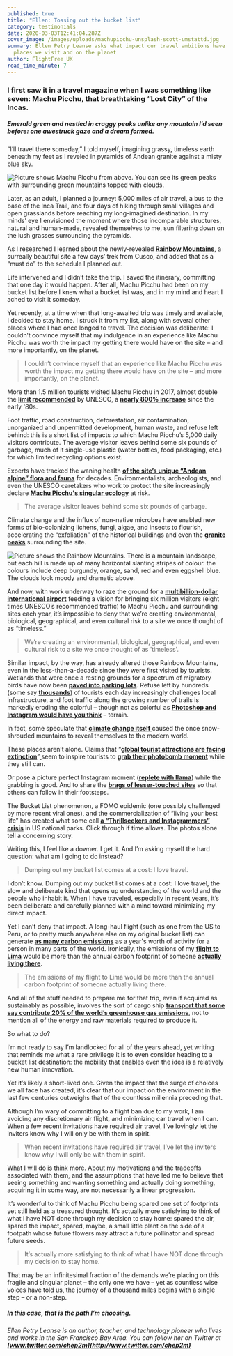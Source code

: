 ```yaml
---
published: true
title: "Ellen: Tossing out the bucket list"
category: testimonials
date: 2020-03-03T12:41:04.287Z
cover_image: /images/uploads/machupicchu-unsplash-scott-umstattd.jpg
summary: Ellen Petry Leanse asks what impact our travel ambitions have on the
  places we visit and on the planet
author: FlightFree UK
read_time_minute: 7
---
```

### I first saw it in a travel magazine when I was something like seven: Machu Picchu, that breathtaking “Lost City” of the Incas.

##### Emerald green and nestled in craggy peaks unlike any mountain I’d seen before: one awestruck gaze and a dream formed. 

“I’ll travel there someday,” I told myself, imagining grassy, timeless earth beneath my feet as I reveled in pyramids of Andean granite against a misty blue sky.

![Picture shows Machu Picchu from above. You can see its green peaks with surrounding green mountains topped with clouds. ](/images/uploads/machupicchu-unsplash-scott-umstattd.jpg "Machu Picchu. Photo by Scott Umstattd on Unsplash")

Later, as an adult, I planned a journey: 5,000 miles of air travel, a bus to the base of the Inca Trail, and four days of hiking through small villages and open grasslands before reaching my long-imagined destination. In my minds’ eye I envisioned the moment where those incomparable structures, natural and human-made, revealed themselves to me, sun filtering down on the lush grasses surrounding the pyramids.

As I researched I learned about the newly-revealed **[Rainbow Mountains](https://www.google.com/search?q=peru%27s+rainbow+mountains&rlz=1C5CHFA_enUS744US744&sxsrf=ACYBGNQKvxXzFwdta8n2Qh9k9EdzHlmirQ:1583115347725&source=lnms&tbm=isch&sa=X&ved=2ahUKEwj028Gf3PrnAhVGI6wKHX_MDG4Q_AUoAXoECBsQAw&biw=1280&bih=550)**, a surreally beautiful site a few days’ trek from Cusco, and added that as a “must do” to the schedule I planned out.

Life intervened and I didn’t take the trip. I saved the itinerary, committing that one day it would happen. After all, Machu Picchu had been on my bucket list before I knew what a bucket list was, and in my mind and heart I ached to visit it someday.

Yet recently, at a time when that long-awaited trip was timely and available, I decided to stay home. I struck it from my list, along with several other places where I had once longed to travel. The decision was deliberate: I couldn’t convince myself that my indulgence in an experience like Machu Picchu was worth the impact my getting there would have on the site – and more importantly, on the planet.

> I couldn’t convince myself that an experience like Machu Picchu was worth the impact my getting there would have on the site – and more importantly, on the planet.

More than 1.5 million tourists visited Machu Picchu in 2017, almost double the **[limit recommended](http://ie.shafaqna.com/EN/AL/1378835)** by UNESCO, a **[nearly 800% increase](https://www.machupicchutrek.net/how-many-tourists-visit-machu-picchu-annually/)** since the early '80s.

Foot traffic, road construction, deforestation, air contamination, unorganized and unpermitted development, human waste, and refuse left behind: this is a short list of impacts to which Machu Picchu’s 5,000 daily visitors contribute. The average visitor leaves behind some six pounds of garbage, much of it single-use plastic (water bottles, food packaging, etc.) for which limited recycling options exist. 

Experts have tracked the waning health **[of the site’s unique “Andean alpine” flora and fauna](https://www.malaymail.com/news/life/2016/07/09/tourists-trashing-machu-picchu-un-says-video/1158539)** for decades. Environmentalists, archeologists, and even the UNESCO caretakers who work to protect the site increasingly declare **[Machu Picchu's singular ecology](https://www.telegraph.co.uk/news/worldnews/1557025/Tourist-influx-could-destroy-Machu-Picchu.html)** at risk.

> The average visitor leaves behind some six pounds of garbage.

Climate change and the influx of non-native microbes have enabled new forms of bio-colonizing lichens, fungi, algae, and insects to flourish, accelerating the “exfoliation” of the historical buildings and even the **[granite peaks](https://curiosmos.com/the-sacred-rock-of-machu-picchu-runs-the-risk-of-disappearing/)** surrounding the site.[](https://curiosmos.com/the-sacred-rock-of-machu-picchu-runs-the-risk-of-disappearing/)

![Picture shows the Rainbow Mountains. There is a mountain landscape, but each hill is made up of many horizontal slanting stripes of colour. the colours include deep burgundy, orange, sand, red and even eggshell blue. The clouds look moody and dramatic above. ](/images/uploads/rainbowmountains-mckayla-crump-unsplash-.jpg "The Rainbow Mountains. Photo by McKayla Crump on Unsplash ")

And now, with work underway to raze the ground for a **[multibillion-dollar international airport](https://www.sciencemag.org/news/2019/02/airport-construction-threatens-unexplored-archaeological-sites-peru)** feeding a vision for bringing six million visitors (eight times UNESCO’s recommended traffic) to Machu Picchu and surrounding sites each year, it’s impossible to deny that we’re creating environmental, biological, geographical, and even cultural risk to a site we once thought of as “timeless.”

> We’re creating an environmental, biological, geographical, and even cultural risk to a site we once thought of as 'timeless'.

Similar impact, by the way, has already altered those Rainbow Mountains, even in the less-than-a-decade since they were first visited by tourists. Wetlands that were once a resting grounds for a spectrum of migratory birds have now been **[paved into parking lots](https://www.smithsonianmag.com/smart-news/perus-rainbow-mountain-could-be-danger-thanks-recent-popularity-180968962/)**. Refuse left by hundreds (some say **[thousands](https://www.google.com/search?q=crowds+at+rainbow+mountain&safe=strict&rlz=1C5CHFA_enUS744US744&source=lnms&tbm=isch&sa=X&ved=0ahUKEwi-y667h7niAhVSuHEKHbp7DHMQ_AUIDigB&biw=1273&bih=548#imgrc=UxqslwrNKQTdRM:)**) of tourists each day increasingly challenges local infrastructure, and foot traffic along the growing number of trails is markedly eroding the colorful – though not as colorful as **[Photoshop and Instagram would have you think](https://www.roamingaroundtheworld.com/why-not-to-trek-rainbow-mountain-peru/)** – terrain.

In fact, some speculate that [**climate change itself** ](https://www.nytimes.com/2018/05/03/world/americas/peru-rainbow-mountain.html)caused the once snow-shrouded mountains to reveal themselves to the modern world.

These places aren’t alone. Claims that “**[global tourist attractions are facing extinction](https://www.independent.co.uk/travel/news-and-advice/extinct-tourist-attractions-climate-change-erosion-taj-mahal-machu-picchu-mont-blanc-great-wall-of-a7809926.html)**”[ ](https://www.independent.co.uk/travel/news-and-advice/extinct-tourist-attractions-climate-change-erosion-taj-mahal-machu-picchu-mont-blanc-great-wall-of-a7809926.html)seem to inspire tourists to **[grab their photobomb moment](https://www.detourdestinations.com/trip/ultimate-inca-trail-trek-machu-picchu)** while they still can.

Or pose a picture perfect Instagram moment (**[replete with llama](https://www.instagram.com/explore/tags/rainbowmountainperu/)**) while the grabbing is good. And to share the **[brags of lesser-touched sites](https://ecocult.com/theres-another-better-rainbow-mountain-than-the-one-youve-seen-instagram/)** so that others can follow in their footsteps. 

The Bucket List phenomenon, a FOMO epidemic (one possibly challenged by more recent viral ones), and the commercialization of “living your best life” has created what some call **[a “Thrillseekers and Instagrammers” crisis](https://www.theguardian.com/environment/2018/nov/20/national-parks-america-overcrowding-crisis-tourism-visitation-solutions)** in US national parks. Click through if time allows. The photos alone tell a concerning story.

Writing this, I feel like a downer. I get it. And I’m asking myself the hard question: what am I going to do instead?

> Dumping out my bucket list comes at a cost: I love travel.

I don’t know. Dumping out my bucket list comes at a cost: I love travel, the slow and deliberate kind that opens up understanding of the world and the people who inhabit it. When I have traveled, especially in recent years, it’s been deliberate and carefully planned with a mind toward minimizing my direct impact.

Yet I can’t deny that impact. A long-haul flight (such as one from the US to Peru, or to pretty much anywhere else on my original bucket list) can generate **[as many carbon emissions](https://www.theguardian.com/environment/ng-interactive/2019/jul/19/carbon-calculator-how-taking-one-flight-emits-as-much-as-many-people-do-in-a-year)** as a year's worth of activity for a person in many parts of the world. Ironically, the emissions of my **[flight to Lima](https://flightemissionmap.org/#San%20Francisco/37.77,-122.42/160/20000)** would be more than the annual carbon footprint of someone **[actually living there](https://www.worldometers.info/co2-emissions/peru-co2-emissions/)**.

> The emissions of my flight to Lima would be more than the annual carbon footprint of someone actually living there.

And all of the stuff needed to prepare me for that trip, even if acquired as sustainably as possible, involves the sort of cargo ship **[transport that some say contribute 20% of the world’s greenhouse gas emissions](https://phys.org/news/2018-12-cargo-ships-emitting-boatloads-carbon.html)**, not to mention all of the energy and raw materials required to produce it.

So what to do?

I’m not ready to say I’m landlocked for all of the years ahead, yet writing that reminds me what a rare privilege it is to even consider heading to a bucket list destination: the mobility that enables even the idea is a relatively new human innovation.

Yet it’s likely a short-lived one. Given the impact that the surge of choices we all face has created, it’s clear that our impact on the environment in the last few centuries outweighs that of the countless millennia preceding that.

Although I’m wary of committing to a flight ban due to my work, I am avoiding any discretionary air flight, and minimizing car travel when I can. When a few recent invitations have required air travel, I’ve lovingly let the inviters know why I will only be with them in spirit.

> When recent invitations have required air travel, I’ve let the inviters know why I will only be with them in spirit.

What I will do is think more. About my motivations and the tradeoffs associated with them, and the assumptions that have led me to believe that seeing something and wanting something and actually doing something, acquiring it in some way, are not necessarily a linear progression.

It’s wonderful to think of Machu Picchu being spared one set of footprints yet still held as a treasured thought. It’s actually more satisfying to think of what I have NOT done through my decision to stay home: spared the air, spared the impact, spared, maybe, a small little plant on the side of a footpath whose future flowers may attract a future pollinator and spread future seeds.

> It’s actually more satisfying to think of what I have NOT done through my decision to stay home.

That may be an infinitesimal fraction of the demands we’re placing on this fragile and singular planet – the only one we have – yet as countless wise voices have told us, the journey of a thousand miles begins with a single step – or a non-step. 

##### In this case, that is the path I’m choosing.

*Ellen Petry Leanse is an author, teacher, and technology pioneer who lives and works in the San Francisco Bay Area. You can follow her on Twitter at **[www.twitter.com/chep2m](http://www.twitter.com/chep2m)***